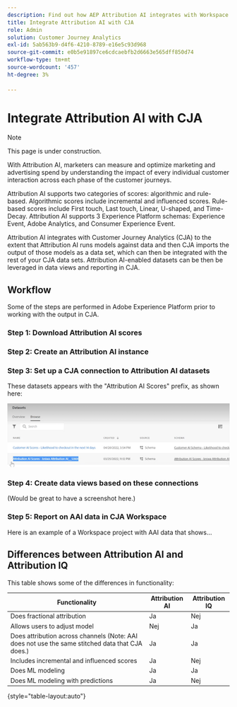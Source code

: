 ```yaml
---
description: Find out how AEP Attribution AI integrates with Workspace in CJA.
title: Integrate Attribution AI with CJA
role: Admin
solution: Customer Journey Analytics
exl-id: 5ab563b9-d4f6-4210-8789-e16e5c93d968
source-git-commit: e0b5e91897ce6cdcaebfb2d6663e565dff850d74
workflow-type: tm+mt
source-wordcount: '457'
ht-degree: 3%

---
```


# Integrate Attribution AI with CJA

>[!NOTE]
>
>This page is under construction.

[](https://experienceleague.adobe.com/docs/experience-platform/intelligent-services/attribution-ai/overview.html?lang=en) With Attribution AI, marketers can measure and optimize marketing and advertising spend by understanding the impact of every individual customer interaction across each phase of the customer journeys.

Attribution AI supports two categories of scores: algorithmic and rule-based. Algorithmic scores include incremental and influenced scores. Rule-based scores include First touch, Last touch, Linear, U-shaped, and Time-Decay. Attribution AI supports 3 Experience Platform schemas: Experience Event, Adobe Analytics, and Consumer Experience Event.

Attribution AI integrates with Customer Journey Analytics (CJA) to the extent that Attribution AI runs models against data and then CJA imports the output of those models as a data set, which can then be integrated with the rest of your CJA data sets. Attribution AI-enabled datasets can be then be leveraged in data views and reporting in CJA.

## Workflow

Some of the steps are performed in Adobe Experience Platform prior to working with the output in CJA.

### Step 1: Download Attribution AI scores

[](https://experienceleague.adobe.com/docs/experience-platform/intelligent-services/attribution-ai/getting-started.html?lang=en#downloading-attribution-ai-scores)

### Step 2: Create an Attribution AI instance

[](https://experienceleague.adobe.com/docs/experience-platform/intelligent-services/attribution-ai/user-guide.html)

### Step 3: Set up a CJA connection to Attribution AI datasets

[](/help/connections/create-connection.md) These datasets appears with the &quot;Attribution AI Scores&quot; prefix, as shown here:

![](assets/aai-scores.png)

### Step 4: Create data views based on these connections

[](/help/data-views/create-dataview.md) (Would be great to have a screenshot here.)

### Step 5: Report on AAI data in CJA Workspace

Here is an example of a Workspace project with AAI data that shows...

## Differences between Attribution AI and Attribution IQ

[](/help/analysis-workspace/attribution/overview.md) This table shows some of the differences in functionality:

| Functionality | Attribution AI | Attribution IQ |
| --- | --- | --- |
| Does fractional attribution | Ja | Nej |
| Allows users to adjust model | Nej | Ja |
| Does attribution across channels (Note: AAI does not use the same stitched data that CJA does.) | Ja | Ja |
| Includes incremental and influenced scores | Ja | Nej |
| Does ML modeling | Ja | Ja |
| Does ML modeling with predictions | Ja | Nej |

{style=&quot;table-layout:auto&quot;}
